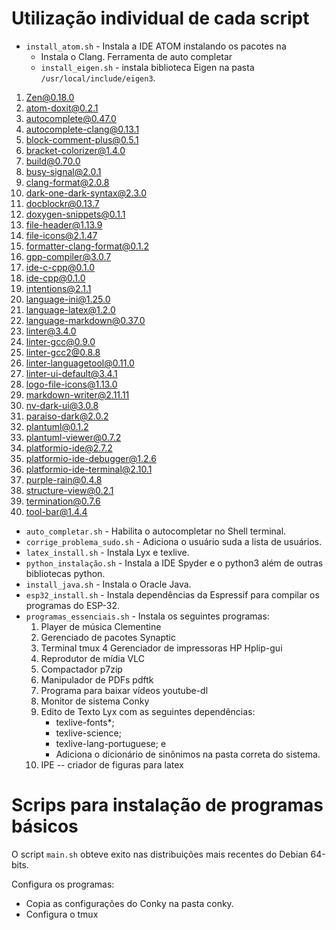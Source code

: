 
# Utilização individual de cada script
- `install_atom.sh` -  Instala a IDE ATOM instalando os pacotes na
  - Instala o Clang. Ferramenta de auto completar
  - `install_eigen.sh` - instala biblioteca Eigen na pasta `/usr/local/include/eigen3`.
1. Zen@0.18.0
2. atom-doxit@0.2.1
3. autocomplete@0.47.0
4. autocomplete-clang@0.13.1
5. block-comment-plus@0.5.1
6. bracket-colorizer@1.4.0
7. build@0.70.0
8. busy-signal@2.0.1
9. clang-format@2.0.8
10. dark-one-dark-syntax@2.3.0
11. docblockr@0.13.7
12. doxygen-snippets@0.1.1
13. file-header@1.13.9
14. file-icons@2.1.47
15. formatter-clang-format@0.1.2
16. gpp-compiler@3.0.7
17. ide-c-cpp@0.1.0
18. ide-cpp@0.1.0
19. intentions@2.1.1
20. language-ini@1.25.0
21. language-latex@1.2.0
22. language-markdown@0.37.0
23. linter@3.4.0
24. linter-gcc@0.9.0
25. linter-gcc2@0.8.8
26. linter-languagetool@0.11.0
27. linter-ui-default@3.4.1
28. logo-file-icons@1.13.0
29. markdown-writer@2.11.11
30. nv-dark-ui@3.0.8
31. paraiso-dark@2.0.2
32. plantuml@0.1.2
33. plantuml-viewer@0.7.2
34. platformio-ide@2.7.2
35. platformio-ide-debugger@1.2.6
36. platformio-ide-terminal@2.10.1
37. purple-rain@0.4.8
38. structure-view@0.2.1
39. termination@0.7.6
40. tool-bar@1.4.4
- `auto_completar.sh` -  Habilita o autocompletar no Shell terminal.
- `corrige_problema_sudo.sh` - Adiciona o usuário suda a lista de usuários.
- `latex_install.sh` - Instala Lyx e texlive.
- `python_instalação.sh` - Instala a IDE Spyder e o python3 além de outras bibliotecas python.
- `install_java.sh` - Instala o Oracle Java.
- `esp32_install.sh` - Instala dependências da Espressif para compilar os programas do ESP-32.
- `programas_essenciais.sh` - Instala os seguintes programas:
  1. Player de música Clementine
  2. Gerenciado de pacotes Synaptic
  3. Terminal tmux
  4 Gerenciador de impressoras HP Hplip-gui
  5. Reprodutor de mídia VLC
  6. Compactador p7zip
  7. Manipulador de PDFs pdftk
  8. Programa para baixar vídeos youtube-dl
  9. Monitor de sistema Conky
  10. Edito de Texto Lyx com as seguintes dependências:
      - texlive-fonts*;
      - texlive-science;
      - texlive-lang-portuguese; e
      - Adiciona o dicionário de sinônimos na pasta correta do sistema.
  11. IPE -- criador de figuras para latex

# Scrips para instalação de programas básicos
O script `main.sh` obteve exito nas distribuições mais recentes do Debian 64-bits.

Configura os programas:
- Copia as configurações do Conky na pasta conky.
- Configura o tmux
